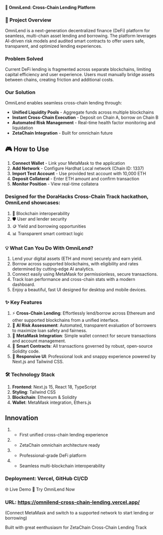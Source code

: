 #### 🚀 OmniLend: Cross-Chain Lending Platform

### 🎯 Project Overview

OmniLend is a next-generation decentralized finance (DeFi) platform for seamless, multi-chain asset lending and borrowing. The platform leverages AI-driven risk models and audited smart contracts to offer users safe, transparent, and optimized lending experiences.

### Problem Solved

Current DeFi lending is fragmented across separate blockchains, limiting capital efficiency and user experience. Users must manually bridge assets between chains, creating friction and additional costs.

### Our Solution
OmniLend enables seamless cross-chain lending through:
- **Unified Liquidity Pools** - Aggregate funds across multiple blockchains
- **Instant Cross-Chain Execution** - Deposit on Chain A, borrow on Chain B
- **Automated Risk Management** - Real-time health factor monitoring and liquidation
- **ZetaChain Integration** - Built for omnichain future

## 🎮 How to Use

1. **Connect Wallet** - Link your MetaMask to the application
2. **Add Network** - Configure Hardhat Local network (Chain ID: 1337)
3. **Import Test Account** - Use provided test account with 10,000 ETH
4. **Deposit Collateral** - Enter ETH amount and confirm transaction
5. **Monitor Position** - View real-time collatera


### Designed for the DoraHacks Cross-Chain Track hackathon, OmniLend showcases:

1. 🌉 Blockchain interoperability
2. 🛡️ User and lender security
3. 🪙 Yield and borrowing opportunities
4. 📊 Transparent smart contract logic


### 💡 What Can You Do With OmniLend?

1. Lend your digital assets (ETH and more) securely and earn yield.
2. Borrow across supported blockchains, with eligibility and rates determined by cutting-edge AI analytics.
3. Connect easily using MetaMask for permissionless, secure transactions.
4. Track loan performance and cross-chain stats with a modern dashboard.
5. Enjoy a beautiful, fast UI designed for desktop and mobile devices.

### ✨ Key Features

1. ⚡ **Cross-Chain Lending**: Effortlessly lend/borrow across Ethereum and other supported blockchains from a unified interface.
2. 🧠 **AI Risk Assessment**: Automated, transparent evaluation of borrowers to maximize loan safety and fairness.
3. 🦊 **MetaMask Integration**: Simple wallet connect for secure transactions and account management.
4. 📜 **Smart Contracts**: All transactions governed by robust, open-source Solidity code.
5. 🎨 **Responsive UI**: Professional look and snappy experience powered by Next.js and Tailwind CSS.


### 🛠️ Technology Stack

1. **Frontend**: Next.js 15, React 18, TypeScript
2. **Styling**: Tailwind CSS
3. **Blockchain**: Ethereum & Solidity
4. **Wallet**: MetaMask integration, Ethers.js


## Innovation
1. - First unified cross-chain lending experience
2. - ZetaChain omnichain architecture ready
3. - Professional-grade DeFi platform
4. - Seamless multi-blockchain interoperability


### Deployment: Vercel, GitHub CI/CD

🌐 Live Demo
🔗 Try OmniLend Now
### URL: https://omnilend-cross-chain-lending.vercel.app/
(Connect MetaMask and switch to a supported network to start lending or borrowing)

Built with great eenthusiasm for ZetaChain Cross-Chain Lending Track

